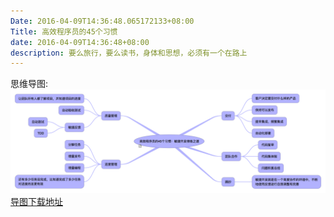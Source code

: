 ```yaml
---
Date: 2016-04-09T14:36:48.065172133+08:00
Title: 高效程序员的45个习惯
date: 2016-04-09T14:36:48+08:00
description: 要么旅行，要么读书，身体和思想，必须有一个在路上
---
```


思维导图:
![高效程序员的45个习惯](media/高效程序员的45个习惯.png)
[导图下载地址](attachments/高效程序员的45个习惯.itmz)
